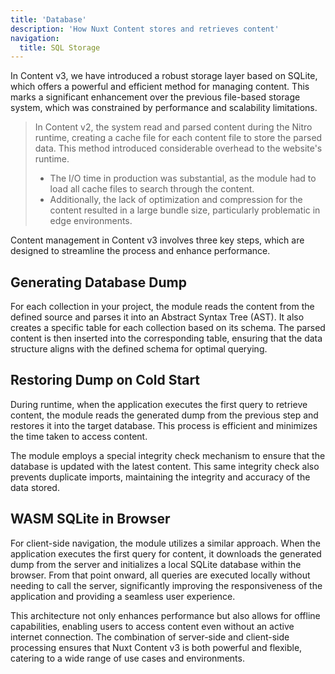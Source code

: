 ```yaml
--- 
title: 'Database' 
description: 'How Nuxt Content stores and retrieves content' 
navigation: 
  title: SQL Storage 
--- 
```


In Content v3, we have introduced a robust storage layer based on SQLite, which offers a powerful and efficient method for managing content. This marks a significant enhancement over the previous file-based storage system, which was constrained by performance and scalability limitations.

> In Content v2, the system read and parsed content during the Nitro runtime, creating a cache file for each content file to store the parsed data. This method introduced considerable overhead to the website's runtime. 
> 
> - The I/O time in production was substantial, as the module had to load all cache files to search through the content. 
> - Additionally, the lack of optimization and compression for the content resulted in a large bundle size, particularly problematic in edge environments.

Content management in Content v3 involves three key steps, which are designed to streamline the process and enhance performance.

## Generating Database Dump

For each collection in your project, the module reads the content from the defined source and parses it into an Abstract Syntax Tree (AST). It also creates a specific table for each collection based on its schema. The parsed content is then inserted into the corresponding table, ensuring that the data structure aligns with the defined schema for optimal querying.

## Restoring Dump on Cold Start

During runtime, when the application executes the first query to retrieve content, the module reads the generated dump from the previous step and restores it into the target database. This process is efficient and minimizes the time taken to access content.

The module employs a special integrity check mechanism to ensure that the database is updated with the latest content. This same integrity check also prevents duplicate imports, maintaining the integrity and accuracy of the data stored.

## WASM SQLite in Browser

For client-side navigation, the module utilizes a similar approach. When the application executes the first query for content, it downloads the generated dump from the server and initializes a local SQLite database within the browser. From that point onward, all queries are executed locally without needing to call the server, significantly improving the responsiveness of the application and providing a seamless user experience.

This architecture not only enhances performance but also allows for offline capabilities, enabling users to access content even without an active internet connection. The combination of server-side and client-side processing ensures that Nuxt Content v3 is both powerful and flexible, catering to a wide range of use cases and environments.
